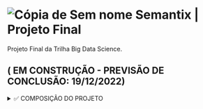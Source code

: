 # ![Cópia de Sem nome](https://user-images.githubusercontent.com/72770754/195649637-a7ef09b0-628b-4c71-9fe5-918c0101c8d0.png) Semantix | Projeto Final

 Projeto Final da Trilha Big Data Science.

## ( EM CONSTRUÇÃO - PREVISÃO DE CONCLUSÃO: 19/12/2022)


<details><summary> ✅ COMPOSIÇÃO DO PROJETO </summary>

<p>
